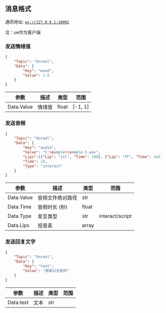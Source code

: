 ## 消息格式

通讯地址: [`ws://127.0.0.1:10002`](ws://127.0.0.1:10002)

注：ue作为客户端



### 发送情绪值

```json
{
    "Topic": "Unreal",
    "Data": {
        "Key": "mood",
        "Value": 1.0
    }
}
```



| 参数       | 描述   | 类型  | 范围    |
| ---------- | ------ | ----- | ------- |
| Data.Value | 情绪值 | float | [-1, 1] |





### 发送音频

```json
{
    "Topic": "Unreal",
    "Data": {
        "Key": "audio",
        "Value": "C:\samples\sample-1.wav",
        "Lips":[{"Lip": "sil", "Time": 180}, {"Lip": "FF", "Time": 144}],
        "Time": 10,
        "Type": "interact"
    }
}
```



| 参数       | 描述             | 类型  | 范围            |
| ---------- | ---------------- | ----- | --------------- |
| Data.Value | 音频文件绝对路径 | str   |                 |
| Data.Time  | 音频时长 (秒)    | float |                 |
| Data.Type  | 发言类型         | str   | interact/script |
| Data.Lips  | 视音素           | array |                 |





### 发送回复文字

```json
{
    "Topic": "Unreal",
    "Data": {
        "Key": "text",
        "Value": "很高兴见到你"
    }
}
```



| 参数       | 描述             | 类型  | 范围            |
| ---------- | ---------------- | ----- | --------------- |
| Data.text | 文本 | str   |                 |